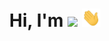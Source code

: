 <h1 align="center">
   Hi, I'm <img src="https://img.shields.io/badge/Vaishnavi%20Pawar-purple?style=flat-square&logo=github&logoColor=white">
   <img src="https://raw.githubusercontent.com/ABSphreak/ABSphreak/master/gifs/Hi.gif" width="30px">
</h1>



<!--
**vaishnavipawar09/vaishnavipawar09** is a ✨ _special_ ✨ repository because its `README.md` (this file) appears on your GitHub profile.

Here are some ideas to get you started:

- 🔭 I’m currently working on ...
- 🌱 I’m currently learning ...
- 👯 I’m looking to collaborate on ...
- 🤔 I’m looking for help with ...
- 💬 Ask me about ...
- 📫 How to reach me: ...
- 😄 Pronouns: ...
- ⚡ Fun fact: ...
-->
